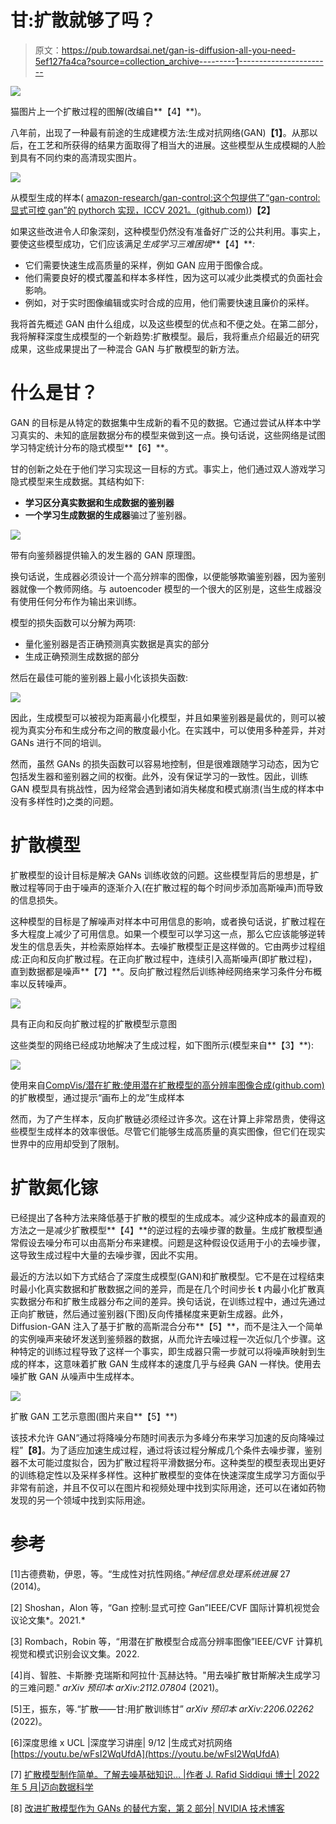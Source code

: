 # 甘:扩散就够了吗？

> 原文：<https://pub.towardsai.net/gan-is-diffusion-all-you-need-5ef127fa4ca?source=collection_archive---------1----------------------->

![](img/0ecf58d20c6e9f3ee4b81b8f3771970e.png)

猫图片上一个扩散过程的图解(改编自**【4】**)。

八年前，出现了一种最有前途的生成建模方法:生成对抗网络(GAN)**【1】**。从那以后，在工艺和所获得的结果方面取得了相当大的进展。这些模型从生成模糊的人脸到具有不同约束的高清现实图片。

![](img/e2d7898e046519af1476cb2f07b88021.png)

从模型生成的样本( [amazon-research/gan-control:这个包提供了“gan-control:显式可控 gan”的 pythorch 实现，ICCV 2021。(github.com)](https://github.com/amazon-research/gan-control))**【2】**

如果这些改进令人印象深刻，这种模型仍然没有准备好广泛的公共利用。事实上，要使这些模型成功，它们应该满足*生成学习三难困境***【4】***:*

*   它们需要快速生成高质量的采样，例如 GAN 应用于图像合成。
*   他们需要良好的模式覆盖和样本多样性，因为这可以减少此类模式的负面社会影响。
*   例如，对于实时图像编辑或实时合成的应用，他们需要快速且廉价的采样。

我将首先概述 GAN 由什么组成，以及这些模型的优点和不便之处。在第二部分，我将解释深度生成模型的一个新趋势:扩散模型。最后，我将重点介绍最近的研究成果，这些成果提出了一种混合 GAN 与扩散模型的新方法。

# 什么是甘？

GAN 的目标是从特定的数据集中生成新的看不见的数据。它通过尝试从样本中学习真实的、未知的底层数据分布的模型来做到这一点。换句话说，这些网络是试图学习特定统计分布的隐式模型**【6】**。

甘的创新之处在于他们学习实现这一目标的方式。事实上，他们通过双人游戏学习隐式模型来生成数据。其结构如下:

*   **学习区分真实数据和生成数据的鉴别器**
*   **一个学习生成数据的生成器**骗过了鉴别器。

![](img/7a99a7de47cab7482aa101284d06c161.png)

带有向鉴频器提供输入的发生器的 GAN 原理图。

换句话说，生成器必须设计一个高分辨率的图像，以便能够欺骗鉴别器，因为鉴别器就像一个教师网络。与 autoencoder 模型的一个很大的区别是，这些生成器没有使用任何分布作为输出来训练。

模型的损失函数可以分解为两项:

*   量化鉴别器是否正确预测真实数据是真实的部分
*   生成正确预测生成数据的部分

然后在最佳可能的鉴别器上最小化该损失函数:

![](img/23b246d29faa010ccf3a6360f00b650d.png)

因此，生成模型可以被视为距离最小化模型，并且如果鉴别器是最优的，则可以被视为真实分布和生成分布之间的散度最小化。在实践中，可以使用多种差异，并对 GANs 进行不同的培训。

然而，虽然 GANs 的损失函数可以容易地控制，但是很难跟随学习动态，因为它包括发生器和鉴别器之间的权衡。此外，没有保证学习的一致性。因此，训练 GAN 模型具有挑战性，因为经常会遇到诸如消失梯度和模式崩溃(当生成的样本中没有多样性时)之类的问题。

# 扩散模型

扩散模型的设计目标是解决 GANs 训练收敛的问题。这些模型背后的思想是，扩散过程等同于由于噪声的逐渐介入(在扩散过程的每个时间步添加高斯噪声)而导致的信息损失。

这种模型的目标是了解噪声对样本中可用信息的影响，或者换句话说，扩散过程在多大程度上减少了可用信息。如果一个模型可以学习这一点，那么它应该能够逆转发生的信息丢失，并检索原始样本。去噪扩散模型正是这样做的。它由两步过程组成:正向和反向扩散过程。在正向扩散过程中，连续引入高斯噪声(即扩散过程)，直到数据都是噪声**【7】**。反向扩散过程然后训练神经网络来学习条件分布概率以反转噪声。

![](img/9f4fd1dc3ef07255a0f195d4349efb17.png)

具有正向和反向扩散过程的扩散模型示意图

这些类型的网络已经成功地解决了生成过程，如下图所示(模型来自**【3】**):

![](img/e96c561fc4afa56a0616cdbfefd7c162.png)

使用来自[CompVis/潜在扩散:使用潜在扩散模型的高分辨率图像合成(github.com)](https://github.com/CompVis/latent-diffusion)的扩散模型，通过提示“画布上的龙”生成样本

然而，为了产生样本，反向扩散链必须经过许多次。这在计算上非常昂贵，使得这些模型生成样本的效率很低。尽管它们能够生成高质量的真实图像，但它们在现实世界中的应用却受到了限制。

# 扩散氮化镓

已经提出了各种方法来降低基于扩散的模型的生成成本。减少这种成本的最直观的方法之一是减少扩散模型**【4】**的逆过程的去噪步骤的数量。生成扩散模型通常假设去噪分布可以由高斯分布来建模。问题是这种假设仅适用于小的去噪步骤，这导致生成过程中大量的去噪步骤，因此不实用。

最近的方法以如下方式结合了深度生成模型(GAN)和扩散模型。它不是在过程结束时最小化真实数据和扩散数据之间的差异，而是在几个时间步长 **t** 内最小化扩散真实数据分布和扩散生成器分布之间的差异。换句话说，在训练过程中，通过先通过正向扩散链，然后通过鉴别器(下图)反向传播梯度来更新生成器。此外，Diffusion-GAN 注入了基于扩散的高斯混合分布**【5】**，而不是注入一个简单的实例噪声来破坏发送到鉴频器的数据，从而允许去噪过程一次近似几个步骤。这种特定的训练过程导致了这样一个事实，即生成器只需一步就可以将噪声映射到生成的样本，这意味着扩散 GAN 生成样本的速度几乎与经典 GAN 一样快。使用去噪扩散 GAN 从噪声中生成样本。

![](img/23ae818c5e9dacf83eaf12da29e79d77.png)

扩散 GAN 工艺示意图(图片来自**【5】**)

该技术允许 GAN“通过将降噪分布随时间表示为多峰分布来学习加速的反向降噪过程”**【8】**。为了适应加速生成过程，通过将该过程分解成几个条件去噪步骤，鉴别器不太可能过度拟合，因为扩散过程将平滑数据分布。这种类型的模型表现出更好的训练稳定性以及采样多样性。这种扩散模型的变体在快速深度生成学习方面似乎非常有前途，并且不仅可以在图片和视频处理中找到实际用途，还可以在诸如药物发现的另一个领域中找到实际用途。

# 参考

[1]古德费勒，伊恩，等。“生成性对抗性网络。”*神经信息处理系统进展* 27 (2014)。

[2] Shoshan，Alon 等，“Gan 控制:显式可控 Gan”IEEE/CVF 国际计算机视觉会议论文集*。2021.*

[3] Rombach，Robin 等，“用潜在扩散模型合成高分辨率图像”IEEE/CVF 计算机视觉和模式识别会议文集。2022.

[4]肖、智胜、卡斯滕·克瑞斯和阿拉什·瓦赫达特。"用去噪扩散甘斯解决生成学习的三难问题." *arXiv 预印本 arXiv:2112.07804* (2021)。

[5]王，振东，等.“扩散——甘:用扩散训练甘” *arXiv 预印本 arXiv:2206.02262* (2022)。

[6]深度思维 x UCL |深度学习讲座| 9/12 |生成式对抗网络[https://youtu.be/wFsI2WqUfdA](https://youtu.be/wFsI2WqUfdA)

[7] [扩散模型制作简单。了解去噪基础知识… |作者 J. Rafid Siddiqui 博士| 2022 年 5 月|迈向数据科学](https://towardsdatascience.com/diffusion-models-made-easy-8414298ce4da)

[8] [改进扩散模型作为 GANs 的替代方案，第 2 部分| NVIDIA 技术博客](https://developer.nvidia.com/blog/improving-diffusion-models-as-an-alternative-to-gans-part-2/)